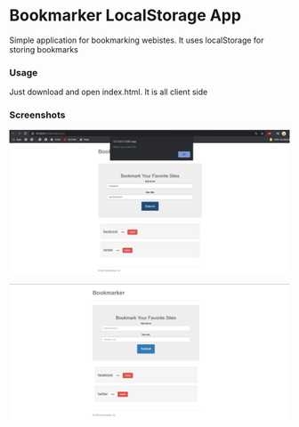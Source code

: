 # Bookmarker LocalStorage App

Simple application for bookmarking webistes. It uses localStorage for storing bookmarks 

### Usage

Just download and open index.html. It is all client side


### Screenshots 

![image1](https://github.com/suraj038/Bookmark_App_JavaScript/blob/master/images/Screenshot%20(128).png)

![image2](https://github.com/suraj038/Bookmark_App_JavaScript/blob/master/images/Screenshot%20(127).png)

